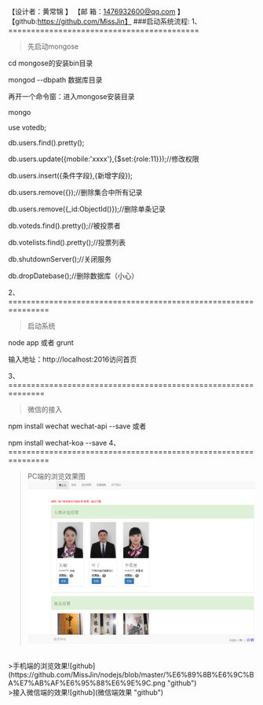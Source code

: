 【设计者：黄常锦 			】
【邮  箱：1476932600@qq.com 】
【github:https://github.com/MissJin】
###启动系统流程:
1、==========================================
>先启动mongose

cd mongose的安装bin目录

mongod --dbpath 数据库目录

再开一个命令窗：进入mongose安装目录

mongo

use votedb;

db.users.find().pretty();

db.users.update({mobile:'xxxx'},{$set:{role:11}});//修改权限

db.users.insert({条件字段},{新增字段});

db.users.remove({});//删除集合中所有记录

db.users.remove({_id:ObjectId()});//删除单条记录

db.voteds.find().pretty();//被投票者

db.votelists.find().pretty();//投票列表

db.shutdownServer();//关闭服务

db.dropDatebase();//删除数据库（小心）


2、===============================================================
>启动系统

node app 或者 grunt

输入地址：http://localhost:2016访问首页


3、==============================================================
>微信的接入

npm install wechat wechat-api --save
或者

npm install wechat-koa --save
4、===============================================================
>PC端的浏览效果图![github](https://github.com/MissJin/nodejs/blob/master/PC%E6%B5%8F%E8%A7%88%E6%95%88%E6%9E%9C.png "github")
</br>
>手机端的浏览效果![github](https://github.com/MissJin/nodejs/blob/master/%E6%89%8B%E6%9C%BA%E7%AB%AF%E6%95%88%E6%9E%9C.png "github")
</br>
>接入微信端的效果![github](微信端效果 "github")

